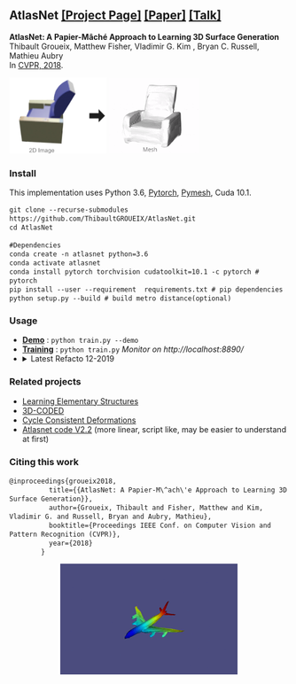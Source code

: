 ## AtlasNet [[Project Page]](http://imagine.enpc.fr/~groueixt/atlasnet/) [[Paper]](https://arxiv.org/abs/1802.05384) [[Talk]](http://imagine.enpc.fr/~groueixt/atlasnet/atlasnet_slides_spotlight_CVPR.pptx)

**AtlasNet: A Papier-Mâché Approach to Learning 3D Surface Generation** <br>
Thibault Groueix,  Matthew Fisher, Vladimir G. Kim , Bryan C. Russell, Mathieu Aubry  <br>
In [CVPR, 2018](http://cvpr2018.thecvf.com/).

<img src="doc/pictures/chair.png" alt="chair.png" width="35%" /> <img src="doc/pictures/chair.gif" alt="chair.gif" width="32%" />





### Install

This implementation uses Python 3.6, [Pytorch](http://pytorch.org/), [Pymesh](https://github.com/PyMesh/PyMesh), Cuda 10.1. 
```shell
git clone --recurse-submodules https://github.com/ThibaultGROUEIX/AtlasNet.git
cd AtlasNet 

#Dependencies
conda create -n atlasnet python=3.6
conda activate atlasnet
conda install pytorch torchvision cudatoolkit=10.1 -c pytorch # pytorch
pip install --user --requirement  requirements.txt # pip dependencies
python setup.py --build # build metro distance(optional)
```





### Usage

* **[Demo](./doc/demo.md)** :    ```python train.py --demo```
* **[Training](./doc/training.md)** :  ```python train.py```  *Monitor on  http://localhost:8890/*
* <details><summary> Latest Refacto 12-2019  </summary>
  - [x] Factorize Single View Reconstruction and autoencoder in same class <br>
  - [x] Factorise Square and Sphere template in same class<br>
  - [x] Add latent vector as bias after first layer(30% speedup) <br>
  - [x] Remove last th in decoder <br>
  - [x] Make large .pth tensor with all pointclouds in cache(drop the nasty Chunk_reader) <br>
  - [x] Make-it multi-gpu <br>
  - [x] Add netvision visualization of the results <br>
  - [x] Rewrite main script object-oriented  <br>
  - [x] Check that everything works in latest pytorch version <br>
  - [x] Add more layer by default and flag for the number of layers and hidden neurons <br>
  - [x] Add a flag to generate a mesh directly <br>
  - [x] Add a python setup install <br>
  - [x] Make sure GPU are used at 100% <br>
  - [x] Add f-score in Chamfer + report f-score <br>
  - [x] Get rid of shapenet_v2 data and use v1! <br>
  - [x] Fix path issues no more sys.path.append <br>
  - [x] Preprocess shapenet 55 and add it in dataloader <br>
  - [x] Make minimal dependencies <br>
  </details>

  



### Related projects

*  [Learning Elementary Structures](https://github.com/TheoDEPRELLE/AtlasNetV2)
*  [3D-CODED](https://github.com/ThibaultGROUEIX/3D-CODED)
*  [Cycle Consistent Deformations](https://github.com/ThibaultGROUEIX/CycleConsistentDeformation)
*  [Atlasnet code V2.2](https://github.com/ThibaultGROUEIX/AtlasNet/tree/V2.2) (more linear, script like, may be easier to understand at first)





### Citing this work

```
@inproceedings{groueix2018,
          title={{AtlasNet: A Papier-M\^ach\'e Approach to Learning 3D Surface Generation}},
          author={Groueix, Thibault and Fisher, Matthew and Kim, Vladimir G. and Russell, Bryan and Aubry, Mathieu},
          booktitle={Proceedings IEEE Conf. on Computer Vision and Pattern Recognition (CVPR)},
          year={2018}
        }
```
<p align="center">
  <img  src="doc/pictures/plane.gif">
</p>
